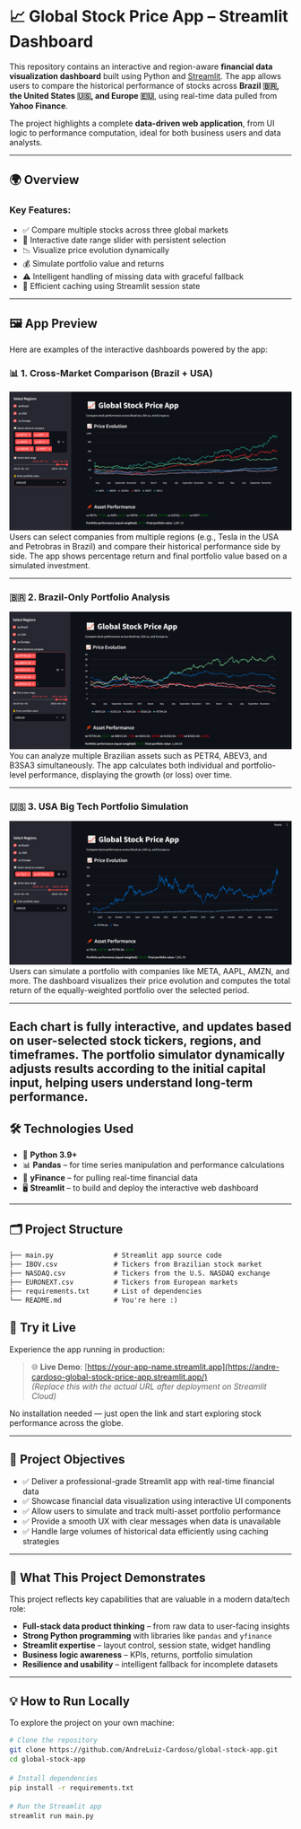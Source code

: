# 📈 Global Stock Price App – Streamlit Dashboard

This repository contains an interactive and region-aware **financial data visualization dashboard** built using Python and [Streamlit](https://streamlit.io). The app allows users to compare the historical performance of stocks across **Brazil 🇧🇷, the United States 🇺🇸, and Europe 🇪🇺**, using real-time data pulled from **Yahoo Finance**.

The project highlights a complete **data-driven web application**, from UI logic to performance computation, ideal for both business users and data analysts.

---

## 🌍 Overview

### Key Features:
- ✅ Compare multiple stocks across three global markets  
- 📅 Interactive date range slider with persistent selection  
- 📉 Visualize price evolution dynamically  
- 💰 Simulate portfolio value and returns  
- ⚠️ Intelligent handling of missing data with graceful fallback  
- 🧠 Efficient caching using Streamlit session state

---

## 🖼️ App Preview

Here are examples of the interactive dashboards powered by the app:

### 📊 1. Cross-Market Comparison (Brazil + USA)

![Global Stock App TSLA vs PETR4](https://raw.githubusercontent.com/AndreLuiz-Cardoso/Data-Science/main/Global_Stock_Price_App/img/0%20stocksus.png) 
Users can select companies from multiple regions (e.g., Tesla in the USA and Petrobras in Brazil) and compare their historical performance side by side. The app shows percentage return and final portfolio value based on a simulated investment.

---

### 🇧🇷 2. Brazil-Only Portfolio Analysis

![Global Stock App BR stocks](https://raw.githubusercontent.com/AndreLuiz-Cardoso/Data-Science/main/Global_Stock_Price_App/img/1%20stocksbrazil.png) 
You can analyze multiple Brazilian assets such as PETR4, ABEV3, and B3SA3 simultaneously. The app calculates both individual and portfolio-level performance, displaying the growth (or loss) over time.

---

### 🇺🇸 3. USA Big Tech Portfolio Simulation

![Global Stock App Tech Portfolio](https://raw.githubusercontent.com/AndreLuiz-Cardoso/Data-Science/main/Global_Stock_Price_App/img/3%20diferentStocks.png)
Users can simulate a portfolio with companies like META, AAPL, AMZN, and more. The dashboard visualizes their price evolution and computes the total return of the equally-weighted portfolio over the selected period.

---

Each chart is fully interactive, and updates based on user-selected stock tickers, regions, and timeframes. The portfolio simulator dynamically adjusts results according to the initial capital input, helping users understand long-term performance.
---

## 🛠️ Technologies Used

- 🐍 **Python 3.9+**
- 📊 **Pandas** – for time series manipulation and performance calculations  
- 💸 **yFinance** – for pulling real-time financial data  
- 🖥️ **Streamlit** – to build and deploy the interactive web dashboard  

---

## 🗂️ Project Structure

```text
├── main.py               # Streamlit app source code
├── IBOV.csv              # Tickers from Brazilian stock market
├── NASDAQ.csv            # Tickers from the U.S. NASDAQ exchange
├── EURONEXT.csv          # Tickers from European markets
├── requirements.txt      # List of dependencies
└── README.md             # You're here :)
```

## 🚀 Try it Live

Experience the app running in production:

> 🌐 **Live Demo**: [https://your-app-name.streamlit.app](https://andre-cardoso-global-stock-price-app.streamlit.app/)  
> *(Replace this with the actual URL after deployment on Streamlit Cloud)*

No installation needed — just open the link and start exploring stock performance across the globe.

---

## 🎯 Project Objectives

- ✅ Deliver a professional-grade Streamlit app with real-time financial data  
- ✅ Showcase financial data visualization using interactive UI components  
- ✅ Allow users to simulate and track multi-asset portfolio performance  
- ✅ Provide a smooth UX with clear messages when data is unavailable  
- ✅ Handle large volumes of historical data efficiently using caching strategies  

---

## 🧠 What This Project Demonstrates

This project reflects key capabilities that are valuable in a modern data/tech role:

- **Full-stack data product thinking** – from raw data to user-facing insights  
- **Strong Python programming** with libraries like `pandas` and `yfinance`  
- **Streamlit expertise** – layout control, session state, widget handling  
- **Business logic awareness** – KPIs, returns, portfolio simulation  
- **Resilience and usability** – intelligent fallback for incomplete datasets  

---

## 💡 How to Run Locally

To explore the project on your own machine:

```bash
# Clone the repository
git clone https://github.com/AndreLuiz-Cardoso/global-stock-app.git
cd global-stock-app

# Install dependencies
pip install -r requirements.txt

# Run the Streamlit app
streamlit run main.py
